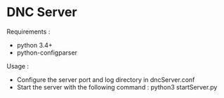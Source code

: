 # DNC Server

Requirements :
    
- python 3.4+
- python-configparser

Usage :

- Configure the server port and log directory in dncServer.conf
- Start the server with the following command : python3 startServer.py
